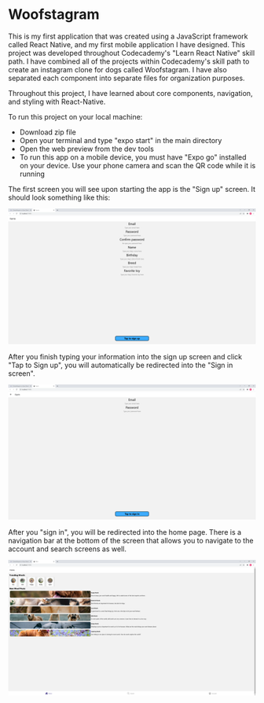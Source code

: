 # Woofstagram

This is my first application that was created using a JavaScript framework called React Native, and my first mobile application I have designed. This project was developed throughout Codecademy's "Learn React Native" skill path. I have combined all of the projects within Codecademy's skill path to create an instagram clone for dogs called Woofstagram. I have also separated each component into separate files for organization purposes.

Throughout this project, I have learned about core components, navigation, and styling with React-Native.

To run this project on your local machine:

- Download zip file
- Open your terminal and type "expo start" in the main directory
- Open the web preview from the dev tools
- To run this app on a mobile device, you must have "Expo go" installed on your device. Use your phone camera and scan the QR code while it is running

The first screen you will see upon starting the app is the "Sign up" screen. It should look something like this:

![sign up](https://github.com/MasonBoom/Woofstagram/blob/d6eb05615b7a44f0869b5a5a072b3f3883212a02/SignUp%20-%20Google%20Chrome%203_10_2022%2011_07_06%20AM.png)

After you finish typing your information into the sign up screen and click "Tap to Sign up", you will automatically be redirected into the "Sign in screen".

![sign in](https://github.com/MasonBoom/Woofstagram/blob/305f294b76ee7f322ee9e9e94383668aadff67c2/SignUp%20-%20Google%20Chrome%203_10_2022%2011_07_16%20AM.png)

After you "sign in", you will be redirected into the home page. There is a navigation bar at the bottom of the screen that allows you to navigate to the account and search screens as well.

![main](https://github.com/MasonBoom/Woofstagram/blob/d20c253e19713a4bc9dbe8a7b0345cc784b5ad0b/SignUp%20-%20Google%20Chrome%203_10_2022%2011_07_34%20AM.png)
